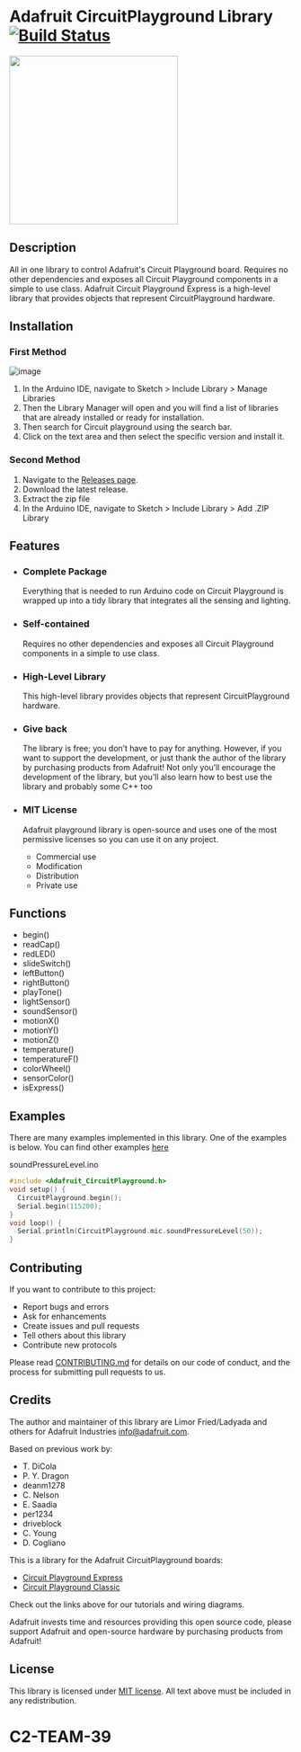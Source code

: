 # Adafruit CircuitPlayground Library [![Build Status](https://travis-ci.com/adafruit/Adafruit_CircuitPlayground.svg?branch=master)](https://travis-ci.com/adafruit/Adafruit_CircuitPlayground)

<img src="https://cdn-shop.adafruit.com/970x728/3333-01.jpg" height="300"/>

## Description

All in one library to control Adafruit's Circuit Playground board. Requires no other dependencies and exposes all Circuit Playground components in a simple to use class. Adafruit Circuit Playground Express is a high-level library that provides objects that represent CircuitPlayground hardware.

## Installation

### First Method

![image](https://user-images.githubusercontent.com/36513474/68966019-f1521f00-07fe-11ea-97b6-78b621e5e2e4.png)

1. In the Arduino IDE, navigate to Sketch > Include Library > Manage Libraries
1. Then the Library Manager will open and you will find a list of libraries that are already installed or ready for installation.
1. Then search for Circuit playground using the search bar.
1. Click on the text area and then select the specific version and install it.

### Second Method

1. Navigate to the [Releases page](https://github.com/adafruit/Adafruit_CircuitPlayground/releases).
1. Download the latest release.
1. Extract the zip file
1. In the Arduino IDE, navigate to Sketch > Include Library > Add .ZIP Library

## Features

- ### Complete Package

    Everything that is needed to run Arduino code on Circuit Playground is wrapped up into a tidy library that integrates all the sensing and lighting.

- ### Self-contained

    Requires no other dependencies and exposes all Circuit Playground components in a simple to use class.

- ### High-Level Library

    This high-level library provides objects that represent CircuitPlayground hardware.

- ### Give back

    The library is free; you don’t have to pay for anything. However, if you want to support the development, or just thank the author of the library by purchasing products from Adafruit!
    Not only you’ll encourage the development of the library, but you’ll also learn how to best use the library and probably some C++ too

- ### MIT License

    Adafruit playground library is open-source and uses one of the most permissive licenses so you can use it on any project.

  - Commercial use
  - Modification
  - Distribution
  - Private use

## Functions

- begin()
- readCap()
- redLED()
- slideSwitch()
- leftButton()
- rightButton()
- playTone()
- lightSensor()
- soundSensor()
- motionX()
- motionY()
- motionZ()
- temperature()
- temperatureF()
- colorWheel()
- sensorColor()
- isExpress()

## Examples

  There are many examples implemented in this library. One of the examples is below. You can find other examples [here](https://github.com/adafruit/Adafruit_CircuitPlayground/tree/master/examples)

  soundPressureLevel.ino

```C++
#include <Adafruit_CircuitPlayground.h>
void setup() {
  CircuitPlayground.begin();
  Serial.begin(115200);
}
void loop() {
  Serial.println(CircuitPlayground.mic.soundPressureLevel(50));
}
```

## Contributing

If you want to contribute to this project:

- Report bugs and errors
- Ask for enhancements
- Create issues and pull requests
- Tell others about this library
- Contribute new protocols

Please read [CONTRIBUTING.md](https://github.com/adafruit/Adafruit_CircuitPlayground/blob/master/CONTRIBUTING.md) for details on our code of conduct, and the process for submitting pull requests to us.

## Credits

The author and maintainer of this library are Limor Fried/Ladyada and others for Adafruit Industries <info@adafruit.com>.

Based on previous work by:

- T. DiCola
- P. Y. Dragon
- deanm1278
- C. Nelson
- E. Saadia
- per1234
- driveblock
- C. Young
- D. Cogliano

This is a library for the Adafruit CircuitPlayground boards:

- [Circuit Playground Express](https://www.adafruit.com/products/3333)
- [Circuit Playground Classic](https://www.adafruit.com/product/3000)

Check out the links above for our tutorials and wiring diagrams.

Adafruit invests time and resources providing this open source code, please support Adafruit and open-source hardware by purchasing products from Adafruit!

## License

This library is licensed under [MIT license](https://opensource.org/licenses/MIT). All text above must be included in any redistribution.
# C2-TEAM-39
